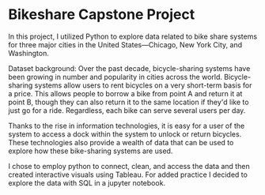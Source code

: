 # Bikeshare Capstone Project
In this project, I utilized Python to explore data related to bike share systems for three major cities in the United States—Chicago, New York City, and Washington. 

Dataset background: Over the past decade, bicycle-sharing systems have been growing in number and popularity in cities across the world. Bicycle-sharing systems allow users to rent bicycles on a very short-term basis for a price. This allows people to borrow a bike from point A and return it at point B, though they can also return it to the same location if they'd like to just go for a ride. Regardless, each bike can serve several users per day.

Thanks to the rise in information technologies, it is easy for a user of the system to access a dock within the system to unlock or return bicycles. These technologies also provide a wealth of data that can be used to explore how these bike-sharing systems are used.

I chose to employ python to connect, clean, and access the data and then created interactive visuals using Tableau. For added practice I decided to explore the data with SQL in a jupyter notebook.
